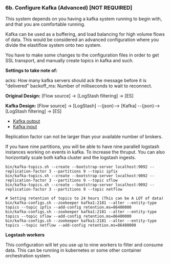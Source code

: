 ### 6b. Configure Kafka (Advanced) [NOT REQUIRED]

This system depends on you having a kafka system running to begin with, and that you are comfortable running.

Kafka can be used as a buffering, and load balancing for high volume flows of data. This would be considered an advanced configuration where you divide the elastiflow system onto two system. 

You have to make some changes to the configuration files in order to get SSL transport, and manually create topics in kafka and such. 

**Settings to take note of:**

acks: How many kafka servers should ack the message before it is "delivered" 
backoff_ms: Number of milliseconds to wait to reconnect. 

**Original Design:**
[Flow source] -> [LogStash filtering] -> [ES]

**Kafka Design:**
[Flow source] -> [LogStash] --(json)--> [Kafka] --(json)--> [LogStash filtering] -> [ES]

* [Kafka output](logstash/elastiflow/conf.d/15_kafka_tansport.logstash.conf.disabled)
* [Kafka input](logstash/elastiflow/conf.d/18_kafka_transport.logstash.conf.disabled)

Replication factor can not be larger than your available number of brokers.

If you have nine partitions, you will be able to have nine parallell logstash instances working on events in kafka. To increase the thruput. You can also horizontally scale both kafka cluster and the logstash ingests. 

```
bin/kafka-topics.sh --create --bootstrap-server localhost:9092 --replication-factor 3 --partitions 9 --topic ipfix
bin/kafka-topics.sh --create --bootstrap-server localhost:9092 --replication-factor 3 --partitions 9 --topic sflow
bin/kafka-topics.sh --create --bootstrap-server localhost:9092 --replication-factor 3 --partitions 9 --topic netflow

# Setting retention of topics to 24 hours (This can be A LOT of data)
bin/kafka-configs.sh --zookeeper kafka1:2181 --alter --entity-type topics --topic ipfix --add-config retention.ms=86400000
bin/kafka-configs.sh --zookeeper kafka1:2181 --alter --entity-type topics --topic sflow --add-config retention.ms=86400000
bin/kafka-configs.sh --zookeeper kafka1:2181 --alter --entity-type topics --topic netflow --add-config retention.ms=86400000

```

**Logstash workers**

This configuration will let you use up to nine workers to filter and consume data. This can be running in kubernetes or some other container orchestration system. 